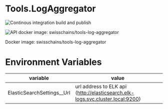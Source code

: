 # Tools.LogAggregator

![Continous integration build and publish](https://github.com/swisschain/Tools.LogAggregator/workflows/Continous%20integration%20build%20and%20publish/badge.svg)

![API docker image: swisschains/tools-log-aggregator](https://img.shields.io/docker/v/swisschains/tools-log-aggregator?sort=semver)

Docker image: swisschains/tools-log-aggregator

# Environment Variables

| variable | value |
| -------- | ----- |
| ElasticSearchSettings__Url | url address to ELK api (http://elasticsearch.elk-logs.svc.cluster.local:9200) |
